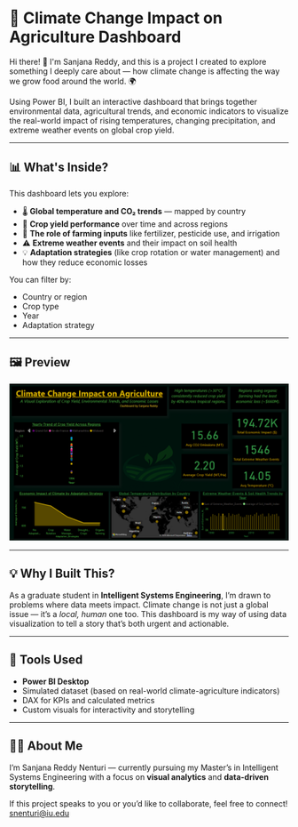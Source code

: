 # 🌾 Climate Change Impact on Agriculture Dashboard

Hi there! 👋 I'm Sanjana Reddy, and this is a project I created to explore something I deeply care about — how climate change is affecting the way we grow food around the world. 🌍

Using Power BI, I built an interactive dashboard that brings together environmental data, agricultural trends, and economic indicators to visualize the real-world impact of rising temperatures, changing precipitation, and extreme weather events on global crop yield.

---

## 📊 What's Inside?

This dashboard lets you explore:

- 🌡️ **Global temperature and CO₂ trends** — mapped by country
- 🌾 **Crop yield performance** over time and across regions
- 🚜 **The role of farming inputs** like fertilizer, pesticide use, and irrigation
- ⚠️ **Extreme weather events** and their impact on soil health
- 💡 **Adaptation strategies** (like crop rotation or water management) and how they reduce economic losses

You can filter by:
- Country or region
- Crop type
- Year
- Adaptation strategy

---

## 🖼️ Preview

![Dashboard Preview](preview.png)

---

## 💡 Why I Built This?

As a graduate student in **Intelligent Systems Engineering**, I’m drawn to problems where data meets impact. Climate change is not just a global issue — it’s a *local, human* one too. This dashboard is my way of using data visualization to tell a story that’s both urgent and actionable.

---

## 📌 Tools Used

- **Power BI Desktop**
- Simulated dataset (based on real-world climate-agriculture indicators)
- DAX for KPIs and calculated metrics
- Custom visuals for interactivity and storytelling

---

## 👩‍💻 About Me

I’m Sanjana Reddy Nenturi — currently pursuing my Master’s in Intelligent Systems Engineering with a focus on **visual analytics** and **data-driven storytelling**.

If this project speaks to you or you’d like to collaborate, feel free to connect!
snenturi@iu.edu

